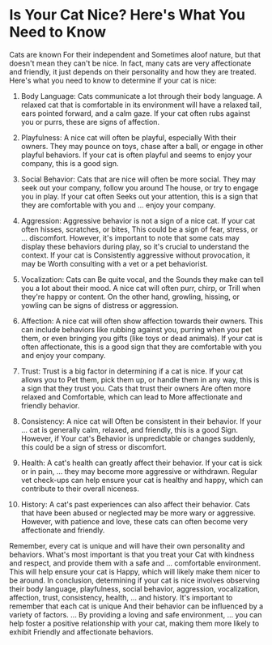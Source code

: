 # Is Your Cat Nice? Here's What You Need to Know

Cats are known For their independent and Sometimes aloof nature, but that doesn't mean they can't be nice. In fact, many cats are very affectionate and friendly, it just depends on their personality and how they are treated. Here's what you need to know to determine if your cat is nice:

1. Body Language: Cats communicate a lot through their body language. A relaxed cat that is comfortable in its environment will have a relaxed tail, ears pointed forward, and a calm gaze. If your cat often rubs against you or purrs, these are signs of affection.

2. Playfulness: A nice cat will often be playful, especially With their owners. They may pounce on toys, chase after a ball, or engage in other playful behaviors. If your cat is often playful and seems to enjoy your company, this is a good sign.

3. Social Behavior: Cats that are nice will often be more social. They may seek out your company, follow you around The house, or try to engage you in play. If your cat often Seeks out your attention, this is a sign that they are comfortable with you and ... enjoy your company.

4. Aggression: Aggressive behavior is not a sign of a nice cat. If your cat often hisses, scratches, or bites, This could be a sign of fear, stress, or ... discomfort. However, it's important to note that some cats may display these behaviors during play, so it's crucial to understand the context. If your cat is Consistently aggressive without provocation, it may be Worth consulting with a vet or a pet behaviorist.

5. Vocalization: Cats can Be quite vocal, and the Sounds they make can tell you a lot about their mood. A nice cat will often purr, chirp, or Trill when they're happy or content. On the other hand, growling, hissing, or yowling can be signs of distress or aggression.

6. Affection: A nice cat will often show affection towards their owners. This can include behaviors like rubbing against you, purring when you pet them, or even bringing you gifts (like toys or dead animals). If your cat is often affectionate, this is a good sign that they are comfortable with you and enjoy your company.

7. Trust: Trust is a big factor in determining if a cat is nice. If your cat allows you to Pet them, pick them up, or handle them in any way, this is a sign that they trust you. Cats that trust their owners Are often more relaxed and Comfortable, which can lead to More affectionate and friendly behavior.

8. Consistency: A nice cat will Often be consistent in their behavior. If your ... cat is generally calm, relaxed, and friendly, this is a good Sign. However, if Your cat's Behavior is unpredictable or changes suddenly, this could be a sign of stress or discomfort.

9. Health: A cat's health can greatly affect their behavior. If your cat is sick or in pain, ... they may become more aggressive or withdrawn. Regular vet check-ups can help ensure your cat is healthy and happy, which can contribute to their overall niceness.

10. History: A cat's past experiences can also affect their behavior. Cats that have been abused or neglected may be more wary or aggressive. However, with patience and love, these cats can often become very affectionate and friendly.

Remember, every cat is unique and will have their own personality and behaviors. What's most important is that you treat your Cat with kindness and respect, and provide them with a safe and ... comfortable environment. This will help ensure your cat is Happy, which will likely make them nicer to be around. In conclusion, determining if your cat is nice involves observing their body language, playfulness, social behavior, aggression, vocalization, affection, trust, consistency, health, ... and history. It's important to remember that each cat is unique And their behavior can be influenced by a variety of factors. ... By providing a loving and safe environment, ... you can help foster a positive relationship with your cat, making them more likely to exhibit Friendly and affectionate behaviors.
